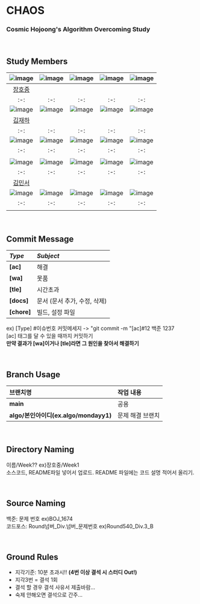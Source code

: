 # CHAOS
### Cosmic Hojoong's Algorithm Overcoming Study

</br>

## Study Members

|![image](https://avatars.githubusercontent.com/u/128250130?v=4)|![image]()|![image]()|![image]()|![image]()|
|:-:|:-:|:-:|:-:|:-:|
|[장호중](https://github.com/mondayy1)|[]()|[]()|[]()|[]()|
|:-:|:-:|:-:|:-:|:-:|
|![image](https://avatars.githubusercontent.com/u/128571125?s=400&u=a8dcb208498e3bbef65d196740552fcb4d3bafab&v=4)|![image]()|![image]()|![image]()|![image]()|
|[김재하](https://github.com/kjh3291)|[]()|[]()|[]()|[]()|
|:-:|:-:|:-:|:-:|:-:|
|![image](https://avatars.githubusercontent.com/u/128571125?s=400&u=a8dcb208498e3bbef65d196740552fcb4d3bafab&v=4)|![image]()|![image]()|![image]()|![image]()|
|:-:|:-:|:-:|:-:|:-:|
|[]()|[]()|[]()|[]()|[]()|
|![image]()|![image]()|![image]()|![image]()|![image]()|
|:-:|:-:|:-:|:-:|:-:|
|[김민서]()|[]()|[]()|[]()|[]()|
|![image]()|![image]()|![image]()|![image]()|![image]()|
|:-:|:-:|:-:|:-:|:-:|
|[]()|[]()|[]()|[]()|[]()|

</br>

## Commit Message
|*Type*|*Subject*|
|:---|:---|
|**[ac]**|해결|
|**[wa]**|못품|
|**[tle]**|시간초과|
|**[docs]**|문서 (문서 추가, 수정, 삭제)|
|**[chore]**|빌드, 설정 파일|

ex) [Type] #이슈번호 커밋메세지 -> "git commit -m "[ac]#12 백준 1237   
[ac] 태그를 달 수 있을 때까지 커밋하기   
**만약 결과가 [wa]이거나 [tle]라면 그 원인을 찾아서 해결하기**

</br>

## Branch Usage
|브랜치명|작업 내용|
|:---|:---|
|**main**|공용|
|**algo/본인아이디(ex.algo/mondayy1)**|문제 해결 브랜치|

</br>

## Directory Naming
이름/Week?? ex)장호중/Week1 </br>
소스코드, README파일 넣어서 업로드. README 파일에는 코드 설명 적어서 올리기.

</br>

## Source Naming
백준: 문제 번호 ex)BOJ_1674 </br>
코드포스: Round넘버_Div.넘버_문제번호 ex)Round540_Div.3_B

</br>

## Ground Rules
* 지각기준: 10분 초과시!! **(4번 이상 결석 시 스터디 Out!)**
* 지각3번 = 결석 1회
* 결석 할 경우 결석 사유서 제출바람...
* 숙제 안해오면 결석으로 간주...

</br>

